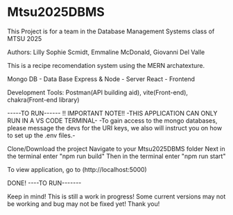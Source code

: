 # Mtsu2025DBMS

This Project is for a team in the Database Management Systems class of MTSU 2025

Authors: Lilly Sophie Scmidt, Emmaline McDonald, Giovanni Del Valle

This is a recipe recomendation system using the MERN archatexture.

Mongo DB - Data Base
Express & Node - Server
React - Frontend

Development Tools: Postman(API building aid), vite(Front-end), chakra(Front-end library)

-----TO RUN------
!! IMPORTANT NOTE!!
-THIS APPLICATION CAN ONLY RUN IN A VS CODE TERMINAL-
-To gain access to the mongo databases, please message the devs for the URI keys, we also will instruct you on how to set up the .env files.-

Clone/Download the project
Navigate to your Mtsu2025DBMS folder
Next in the terminal enter "npm run build"
Then in the terminal enter "npm run start"

To view application, go to (http://localhost:5000)

DONE!
----TO RUN-------

Keep in mind! This is still a work in progress!
Some current versions may not be working and bug may not be fixed yet!
Thank you!
